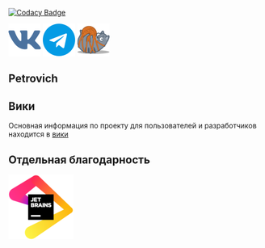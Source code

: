 [![Codacy Badge](https://app.codacy.com/project/badge/Grade/df0f0b4230d845139d793f34bf93b875)](https://www.codacy.com/gh/Xoma163/petrovich/dashboard?utm_source=github.com&amp;utm_medium=referral&amp;utm_content=Xoma163/petrovich&amp;utm_campaign=Badge_Grade)

[![VK Bot](readme/vk.png)](https://vk.com/igor_petrovich_ksta)
[![Telegram Bot](readme/tg.png)](https://t.me/igor_petrovich_ksta_bot)
[![Website](staticfiles/favicon_64.png)](https://andrewsha.net)

## Petrovich

## Вики
Основная информация по проекту для пользователей и разработчиков находится в [вики](https://github.com/Xoma163/petrovich/wiki/1.-Документация-по-использованию-бота) 

## Отдельная благодарность

[![JetBrains](readme/jetbrains.png)](https://www.jetbrains.com/?from=petrovich)